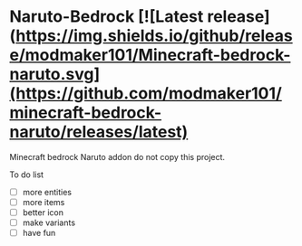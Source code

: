 # Naruto-Bedrock [![Latest release](https://img.shields.io/github/release/modmaker101/Minecraft-bedrock-naruto.svg](https://github.com/modmaker101/minecraft-bedrock-naruto/releases/latest)
Minecraft bedrock Naruto addon
do not copy this project.

To do list
- [ ] more entities
- [ ] more items
- [ ] better icon
- [ ] make variants
- [ ] have fun
